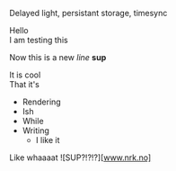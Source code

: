 Delayed light, persistant storage, timesync


Hello  
I am testing this

Now this is a new _line_ **sup**

It is cool  
That it's
* Rendering
* Ish
* While
* Writing
  * I like it

Like whaaaat
![SUP?!?!?][www.nrk.no]
